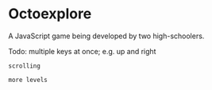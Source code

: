 # Octoexplore

A JavaScript game being developed by two high-schoolers.

Todo:
    multiple keys at once; e.g. up and right
    
    scrolling
    
    more levels

